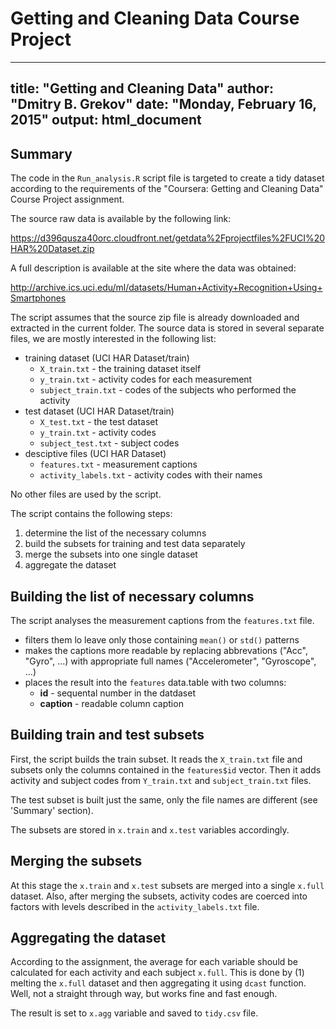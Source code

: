 # Getting and Cleaning Data Course Project

---
title: "Getting and Cleaning Data"
author: "Dmitry B. Grekov"
date: "Monday, February 16, 2015"
output: html_document
---

## Summary

The code in the <code>Run_analysis.R</code> script file is targeted to create a tidy dataset according to the requirements  of the "Coursera: Getting and Cleaning Data" Course Project assignment.

The source raw data is available by the following link:

<https://d396qusza40orc.cloudfront.net/getdata%2Fprojectfiles%2FUCI%20HAR%20Dataset.zip>

A full description is available at the site where the data was obtained:

<http://archive.ics.uci.edu/ml/datasets/Human+Activity+Recognition+Using+Smartphones>


The script assumes that the source zip file is already downloaded and extracted in the current folder.
The source data is stored in several separate files, we are mostly interested in the following list:

- training dataset (UCI HAR Dataset/train)
    - <code>X_train.txt</code> - the training dataset itself
    - <code>y_train.txt</code> - activity codes for each measurement
    - <code>subject_train.txt</code> - codes of the subjects who performed the activity
- test dataset (UCI HAR Dataset/train)
    - <code>X_test.txt</code> - the test dataset
    - <code>y_train.txt</code> - activity codes 
    - <code>subject_test.txt</code> - subject codes
- desciptive files (UCI HAR Dataset)
    - <code>features.txt</code> - measurement captions
    - <code>activity_labels.txt</code> - activity codes with their names
    
No other files are used by the script.

The script contains the following steps:

1. determine the list of the necessary columns
2. build the subsets for training and test data separately
3. merge the subsets into one single dataset
4. aggregate the dataset 

## Building the list of necessary columns
The script analyses the measurement captions from the <code>features.txt</code> file. 

- filters them lo leave only those containing <code>mean()</code> or <code>std()</code> patterns
- makes the captions more readable by replacing abbrevations ("Acc", "Gyro", ...) with appropriate full names ("Accelerometer", "Gyroscope", ...)
- places the result into the <code>features</code> data.table with two columns:
    - **id** - sequental number in the datdaset
    - **caption** - readable column caption

## Building train and test subsets
First, the script builds the train subset. It reads the <code>X_train.txt</code> file and subsets only the columns contained in the <code>features$id</code> vector. Then it adds activity and subject codes from <code>Y_train.txt</code> and <code>subject_train.txt</code> files.

The test subset is built just the same, only the file names are different (see 'Summary' section).

The subsets are stored in <code>x.train</code> and <code>x.test</code> variables accordingly.

## Merging the subsets
At this stage the <code>x.train</code> and <code>x.test</code> subsets are merged into a single <code>x.full</code> dataset.
Also, after merging the subsets, activity codes are coerced into factors with levels described in the <code>activity_labels.txt</code> file.

## Aggregating the dataset
According to the assignment, the average for each variable should be calculated for each activity and each subject <code>x.full</code>.
This is done by (1) melting the <code>x.full</code> dataset and then aggregating it using <code>dcast</code> function. 
Well, not a straight through way, but works fine and fast enough.

The result is set to <code>x.agg</code> variable and saved to <code>tidy.csv</code> file.
